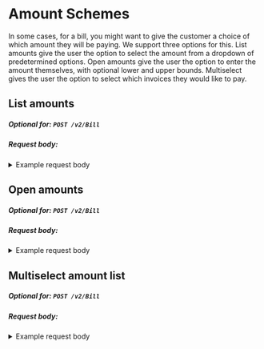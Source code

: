 # Amount Schemes

In some cases, for a bill, you might want to give the customer a choice of which amount they will be paying. We support three options for this. List amounts give the user the option to select the amount from a dropdown of predetermined options. Open amounts give the user the option to enter the amount themselves, with optional lower and upper bounds. Multiselect gives the user the option to select which invoices they would like to pay.

## List amounts
##### Optional for: `POST /v2/Bill`
##### Request body:
<details>
<summary>Example request body</summary>

The sample code will create a bill with an amount of &euro;20 but and give the customer a dropdown with amounts of &euro;5, &euro;10, &euro;15 and &euro;20 to select from.
```json
{
    "PaymentReference": "LI-748925",
    "Description": "Payment for insurance deductible",
    "ExpiryDate": "2023-04-02T09:00:00Z",
    
    "Amount": 2000,
    "AmountScheme": {
        "List": [
            {
                "Amount": 500,
                "Label": "Option 1"
            },
            {
                "Amount": 1000,
                "Label": "Option 2"
            },
            {
                "Amount": 1500,
                "Label": "Option 3"
            },
            {
                "Amount": 2000,
                "Label": "Option 4"
            }
        ]
    }
}
```
</details>




## Open amounts
##### Optional for: `POST /v2/Bill`
##### Request body:
<details>
<summary>Example request body</summary>

The sample code will create a bill with an amount of &euro;20 but give the customer the option to enter their own amount between &euro;5 and &euro;20.

Both MaximumAmount and MinimumAmount are optional fields to allow for amounts starting at 0 and up to the maximum allowed by the payment method.
```json
{
    "PaymentReference": "LI-748925",
    "Description": "Payment for insurance deductible",
    "ExpiryDate": "2023-04-02T09:00:00Z",
    
    "Amount": 2000,
    "AmountScheme": {
        "Range": {
            "MaximumAmount": 2000,
            "MinimumAmount": 500
        }
    }
}
```
</details>


## Multiselect amount list
##### Optional for: `POST /v2/Bill`
##### Request body:
<details>
<summary>Example request body</summary>

The sample code will create a bill with a multiselect list with 3 options to choose from. The customer can select 1 or more from the list to make a payment for.
```json
{
    "PaymentReference": "LI-748925",
    "Description": "Payment for insurance deductible",
    "ExpiryDate": "2023-04-02T09:00:00Z",
    
    "Amount": 2000,
    "AmountScheme": {
        "MultiSelectList": [
            {
                "Label": "string",
                "Amount": 100,
                "PaymentReference": "string"
            },
            {
                "Label": "string",
                "Amount": 200,
                "PaymentReference": "string"
            },
            {
                "Label": "string",
                "Amount": 300,
                "PaymentReference": "string"
            }
        ]
    }
}
```
</details>
